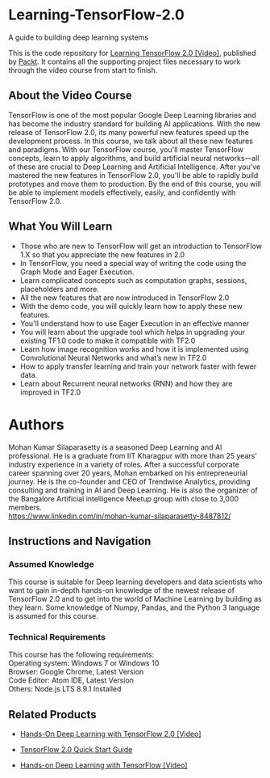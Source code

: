# Learning-TensorFlow-2.0
A guide to building deep learning systems	<br/>

This is the code repository for [Learning TensorFlow 2.0 [Video]](https://www.packtpub.com/big-data-and-business-intelligence/learning-tensorflow-20-video), published by [Packt](https://www.packtpub.com/?utm_source=github). It contains all the supporting project files necessary to work through the video course from start to finish.

## About the Video Course
TensorFlow is one of the most popular Google Deep Learning libraries and has become the industry standard for building AI applications. With the new release of TensorFlow 2.0, its many powerful new features speed up the development process.
In this course, we talk about all these new features and paradigms. With our TensorFlow course, you'll master TensorFlow concepts, learn to apply algorithms, and build artificial neural networks—all of these are crucial to Deep Learning and Artificial Intelligence. After you've mastered the new features in TensorFlow 2.0, you'll be able to rapidly build prototypes and move them to production.
By the end of this course, you will be able to implement models effectively, easily, and confidently with TensorFlow 2.0.

<H2>What You Will Learn</H2>
<DIV class=book-info-will-learn-text>
<UL>
<LI>Those who are new to TensorFlow will get an introduction to TensorFlow 1.X so that you appreciate the new features in 2.0
<LI>In TensorFlow, you need a special way of writing the code using the Graph Mode and Eager Execution.
<LI>Learn complicated concepts such as computation graphs, sessions, placeholders and more.
<LI>All the new features that are now introduced in TensorFlow 2.0
<LI>With the demo code, you will quickly learn how to apply these new features.
<LI>You'll understand how to use Eager Execution in an effective manner
<LI>You will learn about the upgrade tool which helps in upgrading your existing TF1.0 code to make it compatible with TF2.0
<LI>Learn how image recognition works and how it is implemented using Convolutional Neural Networks and what’s new in TF2.0
<LI>How to apply transfer learning and train your network faster with fewer data.
<LI>Learn about Recurrent neural networks (RNN) and how they are improved in TF2.0
</LI></UL></DIV>

# Authors
Mohan Kumar Silaparasetty is a seasoned Deep Learning and AI professional. He is a graduate from IIT Kharagpur with more than 25 years' industry experience in a variety of roles. After a successful corporate career spanning over 20 years, Mohan embarked on his entrepreneurial journey. He is the co-founder and CEO of Trendwise Analytics, providing consulting and training in AI and Deep Learning. He is also the organizer of the Bangalore Artificial intelligence Meetup group with close to 3,000 members.<br/>
https://www.linkedin.com/in/mohan-kumar-silaparasetty-8487812/


## Instructions and Navigation
### Assumed Knowledge
This course is suitable for Deep learning developers and data scientists who want to gain in-depth hands-on knowledge of the newest release of TensorFlow 2.0 and to get into the world of Machine Learning by building as they learn. Some knowledge of Numpy, Pandas, and the Python 3 language is assumed for this course.	

### Technical Requirements
This course has the following requirements:<br/>
Operating system: Windows 7 or Windows 10<br/>
Browser: Google Chrome, Latest Version<br/>
Code Editor: Atom IDE, Latest Version<br/>
Others: Node.js LTS 8.9.1 Installed<br/>



## Related Products
* [Hands-On Deep Learning with TensorFlow 2.0 [Video]](https://prod.packtpub.com/in/application-development/hands-deep-learning-tensorflow-20-video)

* [TensorFlow 2.0 Quick Start Guide](https://prod.packtpub.com/in/big-data-and-business-intelligence/tensorflow-20-quick-start-guide)

* [Hands-on Deep Learning with TensorFlow [Video]](https://prod.packtpub.com/in/big-data-and-business-intelligence/hands-deep-learning-tensorflow-video)
